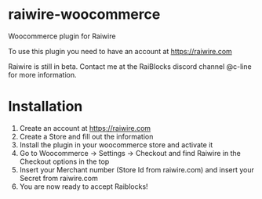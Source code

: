 # raiwire-woocommerce
Woocommerce plugin for Raiwire

To use this plugin you need to have an account at https://raiwire.com

Raiwire is still in beta. Contact me at the RaiBlocks discord channel @c-line for more information.

# Installation
1. Create an account at https://raiwire.com
2. Create a Store and fill out the information
3. Install the plugin in your woocommerce store and activate it
4. Go to Woocommerce -> Settings -> Checkout and find Raiwire in the Checkout options in the top
5. Insert your Merchant number (Store Id from raiwire.com) and insert your Secret from raiwire.com
6. You are now ready to accept Raiblocks!
